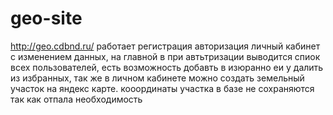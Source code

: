 # geo-site
http://geo.cdbnd.ru/ работает регистрация авторизация личный кабинет с изменением данных, на главной в при автьтризации выводится спиок всех пользователей, есть возможность добавть в изюранно еи у далить из избранных, так же в личном кабинете можно создать земельный участок на яндекс карте. кооординаты участка в базе не сохраняются так как отпала необходимость
